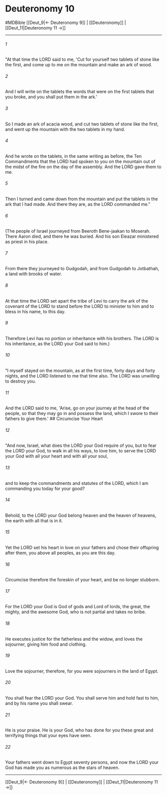 # Deuteronomy 10
#MDBible
[[Deut_9|← Deuteronomy 9]] | [[Deuteronomy]] | [[Deut_11|Deuteronomy 11 →]]

***

###### 1 
"At that time the LORD said to me, 'Cut for yourself two tablets of stone like the first, and come up to me on the mountain and make an ark of wood. 

###### 2 
And I will write on the tablets the words that were on the first tablets that you broke, and you shall put them in the ark.' 

###### 3 
So I made an ark of acacia wood, and cut two tablets of stone like the first, and went up the mountain with the two tablets in my hand. 

###### 4 
And he wrote on the tablets, in the same writing as before, the Ten Commandments that the LORD had spoken to you on the mountain out of the midst of the fire on the day of the assembly. And the LORD gave them to me. 

###### 5 
Then I turned and came down from the mountain and put the tablets in the ark that I had made. And there they are, as the LORD commanded me." 

###### 6 
(The people of Israel journeyed from Beeroth Bene-jaakan to Moserah. There Aaron died, and there he was buried. And his son Eleazar ministered as priest in his place. 

###### 7 
From there they journeyed to Gudgodah, and from Gudgodah to Jotbathah, a land with brooks of water. 

###### 8 
At that time the LORD set apart the tribe of Levi to carry the ark of the covenant of the LORD to stand before the LORD to minister to him and to bless in his name, to this day. 

###### 9 
Therefore Levi has no portion or inheritance with his brothers. The LORD is his inheritance, as the LORD your God said to him.) 

###### 10 
"I myself stayed on the mountain, as at the first time, forty days and forty nights, and the LORD listened to me that time also. The LORD was unwilling to destroy you. 

###### 11 
And the LORD said to me, 'Arise, go on your journey at the head of the people, so that they may go in and possess the land, which I swore to their fathers to give them.' ## Circumcise Your Heart 

###### 12 
"And now, Israel, what does the LORD your God require of you, but to fear the LORD your God, to walk in all his ways, to love him, to serve the LORD your God with all your heart and with all your soul, 

###### 13 
and to keep the commandments and statutes of the LORD, which I am commanding you today for your good? 

###### 14 
Behold, to the LORD your God belong heaven and the heaven of heavens, the earth with all that is in it. 

###### 15 
Yet the LORD set his heart in love on your fathers and chose their offspring after them, you above all peoples, as you are this day. 

###### 16 
Circumcise therefore the foreskin of your heart, and be no longer stubborn. 

###### 17 
For the LORD your God is God of gods and Lord of lords, the great, the mighty, and the awesome God, who is not partial and takes no bribe. 

###### 18 
He executes justice for the fatherless and the widow, and loves the sojourner, giving him food and clothing. 

###### 19 
Love the sojourner, therefore, for you were sojourners in the land of Egypt. 

###### 20 
You shall fear the LORD your God. You shall serve him and hold fast to him, and by his name you shall swear. 

###### 21 
He is your praise. He is your God, who has done for you these great and terrifying things that your eyes have seen. 

###### 22 
Your fathers went down to Egypt seventy persons, and now the LORD your God has made you as numerous as the stars of heaven. 

***

[[Deut_9|← Deuteronomy 9]] | [[Deuteronomy]] | [[Deut_11|Deuteronomy 11 →]]
